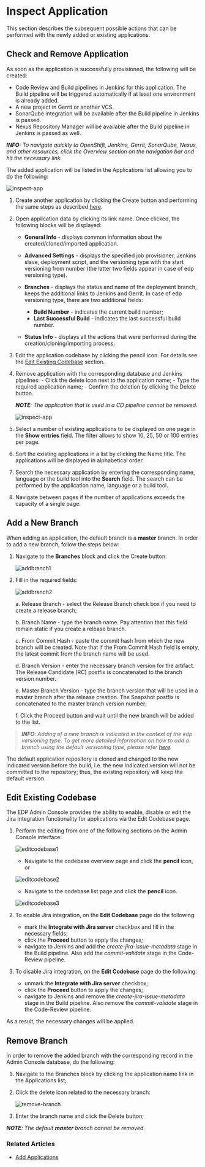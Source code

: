 # Inspect Application
    
This section describes the subsequent possible actions that can be performed with the newly added or existing applications.

## Check and Remove Application

As soon as the application is successfully provisioned, the following will be created:
                                                      
- Code Review and Build pipelines in Jenkins for this application. The Build pipeline will be triggered automatically if at least one environment is already added.
- A new project in Gerrit or another VCS.
- SonarQube integration will be available after the Build pipeline in Jenkins is passed.
- Nexus Repository Manager will be available after the Build pipeline in Jenkins is passed as well.

_**INFO:** To navigate quickly to OpenShift, Jenkins, Gerrit, SonarQube, Nexus, and other resources, click the Overview section on the navigation bar and hit the necessary link._

The added application will be listed in the Applications list allowing you to do the following:

![inspect-app](../readme-resource/inspectapp1.png "inspect-app")

1. Create another application by clicking the Create button and performing the same steps as described [here](../documentation/add_applications.md).
2. Open application data by clicking its link name. Once clicked, the following blocks will be displayed:
    
     * **General Info** - displays common information about the created/cloned/imported application.
     * **Advanced Settings** - displays the specified job provisioner, Jenkins slave, deployment script, and the versioning type with the start versioning from number (the latter two fields appear in case of edp versioning type).
     * **Branches** - displays the status and name of the deployment branch, keeps the additional links to Jenkins and Gerrit. In case of edp versioning type, there are two additional fields:
            
          * **Build Number** - indicates the current build number; 
          * **Last Successful Build** - indicates the last successful build number.
     * **Status Info** - displays all the actions that were performed during the creation/cloning/importing process.
3. Edit the application codebase by clicking the pencil icon. For details see the [Edit Existing Codebase](#Edit_Existing_Codebase) section.
4. Remove application with the corresponding database and Jenkins pipelines:
       - Click the delete icon next to the application name;
       - Type the required application name;
       - Confirm the deletion by clicking the Delete button.
 
    _**NOTE**: The application that is used in a CD pipeline cannot be removed._
 
   ![inspect-app](../readme-resource/inspectapp2.png "inspect-app")

5. Select a number of existing applications to be displayed on one page in the **Show entries** field. The filter allows to show 10, 25, 50 or 100 entries per page.
6. Sort the existing applications in a list by clicking the Name title. The applications will be displayed in alphabetical order. 
7. Search the necessary application by entering the corresponding name, language or the build tool into the **Search** field. The search can be performed by the application name, language or a build tool.
8. Navigate between pages if the number of applications exceeds the capacity of a single page. 

    
## Add a New Branch

When adding an application, the default branch is a **master** branch. In order to add a new branch, follow the steps below:

1. Navigate to the **Branches** block and click the Create button:

    ![addbranch1](../readme-resource/addbranch1.png "addbranch1")
    
2. Fill in the required fields:
    
    ![addbranch2](../readme-resource/addbranch2.png "addbranch2")
    
    a. Release Branch - select the Release Branch check box if you need to create a release branch;
    
    b. Branch Name - type the branch name. Pay attention that this field remain static if you create a release branch. 
    
    c. From Commit Hash - paste the commit hash from which the new branch will be created. Note that if the From Commit Hash field is empty, the latest commit from the branch name will be used.
    
    d. Branch Version - enter the necessary branch version for the artifact. The Release Candidate (RC) postfix is concatenated to the branch version number. 
    
    e. Master Branch Version - type the branch version that will be used in a master branch after the release creation. The Snapshot postfix is concatenated to the master branch version number;
    
    f. Click the Proceed button and wait until the new branch will be added to the list.

>_**INFO**: Adding of a new branch is indicated in the context of the edp versioning type. To get more detailed information on how to add a branch using the default versioning type, please refer [here](https://github.com/epam/edp-admin-console/blob/release-2.2/documentation/add_applications.md#-check-application-availability)._

The default application repository is cloned and changed to the new indicated version before the build, i.e. the new indicated version will not be committed to the repository; thus, the existing repository will keep the default version.

## <a name="Edit_Existing_Codebase"></a> Edit Existing Codebase 

The EDP Admin Console provides the ability to enable, disable or edit the Jira Integration functionality for applications via the Edit Codebase page. 

1. Perform the editing from one of the following sections on the Admin Console interface:

    ![editcodebase1](../readme-resource/edit_codebase_1.png "editcodebase1")

    - Navigate to the codebase overview page and click the **pencil** icon, or
   
    ![editcodebase2](../readme-resource/edit_codebase_2.png "editcodebase2")
   
    - Navigate to the codebase list page and click the **pencil** icon.
   
    ![editcodebase3](../readme-resource/edit_codebase_3.png "editcodebase3")

2. To enable Jira integration, on the **Edit Codebase** page do the following:
   - mark the **Integrate with Jira server** checkbox and fill in the necessary fields; 
   - click the **Proceed** button to apply the changes;
   - navigate to Jenkins and add the _create-jira-issue-metadata_ stage in the Build pipeline. Also add the _commit-validate_ stage in the Code-Review pipeline.
   
3. To disable Jira integration, on the **Edit Codebase** page do the following:
   - unmark the **Integrate with Jira server** checkbox;
   - click the **Proceed** button to apply the changes;
   - navigate to Jenkins and remove the _create-jira-issue-metadata_ stage in the Build pipeline. Also remove the _commit-validate_ stage in the Code-Review pipeline.

As a result, the necessary changes will be applied.


## Remove Branch

In order to remove the added branch with the corresponding  record in the Admin Console database, do the following:

1. Navigate to the Branches block by clicking the application name link in the Applications list;
2. Click the delete icon related to the necessary branch:

    ![remove-branch](../readme-resource/removebranch.png "removebranch")
    
3. Enter the branch name and click the Delete button;

_**NOTE**: The default **master** branch cannot be removed._

### Related Articles

* [Add Applications](../documentation/add_applications.md)